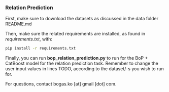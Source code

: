 ### Relation Prediction 

First, make sure to download the datasets as discussed in the data folder README.md

Then, make sure the related requirements are installed, as found in *requirements.txt*, with:

```cmd
pip install -r requirements.txt
```

Finally, you can run **bop_relation_prediction.py** to run for the BoP + CatBoost model for the relation prediction task. 
Remember to change the user input values in lines TODO, according to the dataset/-s you wish to run for.

For questions, contact bogas.ko [at] gmail [dot] com.
